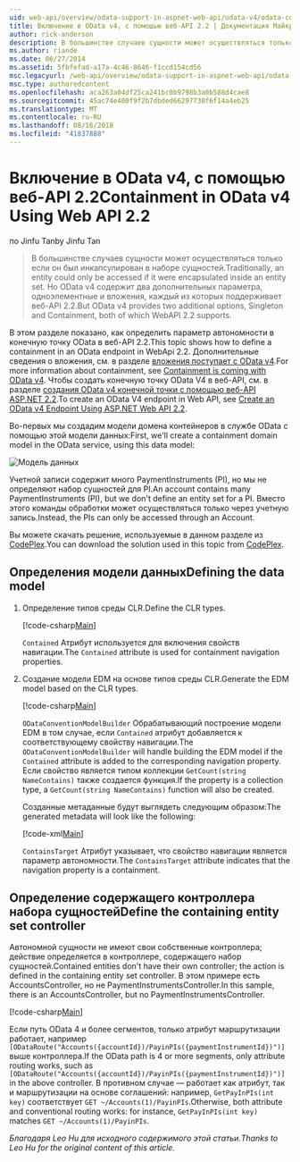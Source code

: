 ```yaml
---
uid: web-api/overview/odata-support-in-aspnet-web-api/odata-v4/odata-containment-in-web-api-22
title: Включение в OData v4, с помощью веб-API 2.2 | Документация Майкрософт
author: rick-anderson
description: В большинстве случаев сущности может осуществляться только если он был инкапсулирован в наборе сущностей. Но OData v4 содержит два дополнительных параметра, одноэлементные и Con...
ms.author: riande
ms.date: 06/27/2014
ms.assetid: 5fbfefad-a17a-4c46-8646-f1ccd154cd56
msc.legacyurl: /web-api/overview/odata-support-in-aspnet-web-api/odata-v4/odata-containment-in-web-api-22
msc.type: authoredcontent
ms.openlocfilehash: aca263a04df25ca241bc0b9798b3a0b588d4cae8
ms.sourcegitcommit: 45ac74e400f9f2b7dbded66297730f6f14a4eb25
ms.translationtype: MT
ms.contentlocale: ru-RU
ms.lasthandoff: 08/16/2018
ms.locfileid: "41837888"
---
```

<a name="containment-in-odata-v4-using-web-api-22"></a><span data-ttu-id="14bb7-104">Включение в OData v4, с помощью веб-API 2.2</span><span class="sxs-lookup"><span data-stu-id="14bb7-104">Containment in OData v4 Using Web API 2.2</span></span>
====================
<span data-ttu-id="14bb7-105">по Jinfu Tan</span><span class="sxs-lookup"><span data-stu-id="14bb7-105">by Jinfu Tan</span></span>

> <span data-ttu-id="14bb7-106">В большинстве случаев сущности может осуществляться только если он был инкапсулирован в наборе сущностей.</span><span class="sxs-lookup"><span data-stu-id="14bb7-106">Traditionally, an entity could only be accessed if it were encapsulated inside an entity set.</span></span> <span data-ttu-id="14bb7-107">Но OData v4 содержит два дополнительных параметра, одноэлементные и вложения, каждый из которых поддерживает веб-API 2.2.</span><span class="sxs-lookup"><span data-stu-id="14bb7-107">But OData v4 provides two additional options, Singleton and Containment, both of which WebAPI 2.2 supports.</span></span>


<span data-ttu-id="14bb7-108">В этом разделе показано, как определить параметр автономности в конечную точку OData в веб-API 2.2.</span><span class="sxs-lookup"><span data-stu-id="14bb7-108">This topic shows how to define a containment in an OData endpoint in WebApi 2.2.</span></span> <span data-ttu-id="14bb7-109">Дополнительные сведения о вложения, см. в разделе [вложения поступает с OData v4](https://blogs.msdn.com/b/odatateam/archive/2014/03/13/containment-is-coming-with-odata-v4.aspx).</span><span class="sxs-lookup"><span data-stu-id="14bb7-109">For more information about containment, see [Containment is coming with OData v4](https://blogs.msdn.com/b/odatateam/archive/2014/03/13/containment-is-coming-with-odata-v4.aspx).</span></span> <span data-ttu-id="14bb7-110">Чтобы создать конечную точку OData V4 в веб-API, см. в разделе [создания OData v4 конечной точки с помощью веб-API ASP.NET 2.2](create-an-odata-v4-endpoint.md).</span><span class="sxs-lookup"><span data-stu-id="14bb7-110">To create an OData V4 endpoint in Web API, see [Create an OData v4 Endpoint Using ASP.NET Web API 2.2](create-an-odata-v4-endpoint.md).</span></span>

<span data-ttu-id="14bb7-111">Во-первых мы создадим модели домена контейнеров в службе OData с помощью этой модели данных:</span><span class="sxs-lookup"><span data-stu-id="14bb7-111">First, we'll create a containment domain model in the OData service, using this data model:</span></span>

![Модель данных](odata-containment-in-web-api-22/_static/image1.png)

<span data-ttu-id="14bb7-113">Учетной записи содержит много PaymentInstruments (PI), но мы не определяют набор сущностей для PI.</span><span class="sxs-lookup"><span data-stu-id="14bb7-113">An account contains many PaymentInstruments (PI), but we don't define an entity set for a PI.</span></span> <span data-ttu-id="14bb7-114">Вместо этого команды обработки может осуществляться только через учетную запись.</span><span class="sxs-lookup"><span data-stu-id="14bb7-114">Instead, the PIs can only be accessed through an Account.</span></span>

<span data-ttu-id="14bb7-115">Вы можете скачать решение, используемые в данном разделе из [CodePlex](https://aspnet.codeplex.com/SourceControl/latest#Samples/WebApi/OData/v4/ODataContainmentSample/).</span><span class="sxs-lookup"><span data-stu-id="14bb7-115">You can download the solution used in this topic from [CodePlex](https://aspnet.codeplex.com/SourceControl/latest#Samples/WebApi/OData/v4/ODataContainmentSample/).</span></span>

## <a name="defining-the-data-model"></a><span data-ttu-id="14bb7-116">Определения модели данных</span><span class="sxs-lookup"><span data-stu-id="14bb7-116">Defining the data model</span></span>

1. <span data-ttu-id="14bb7-117">Определение типов среды CLR.</span><span class="sxs-lookup"><span data-stu-id="14bb7-117">Define the CLR types.</span></span>

    [!code-csharp[Main](odata-containment-in-web-api-22/samples/sample1.cs)]

    <span data-ttu-id="14bb7-118">`Contained` Атрибут используется для включения свойств навигации.</span><span class="sxs-lookup"><span data-stu-id="14bb7-118">The `Contained` attribute is used for containment navigation properties.</span></span>
2. <span data-ttu-id="14bb7-119">Создание модели EDM на основе типов среды CLR.</span><span class="sxs-lookup"><span data-stu-id="14bb7-119">Generate the EDM model based on the CLR types.</span></span>

    [!code-csharp[Main](odata-containment-in-web-api-22/samples/sample2.cs)]

    <span data-ttu-id="14bb7-120">`ODataConventionModelBuilder` Обрабатывающий построение модели EDM в том случае, если `Contained` атрибут добавляется к соответствующему свойству навигации.</span><span class="sxs-lookup"><span data-stu-id="14bb7-120">The `ODataConventionModelBuilder` will handle building the EDM model if the `Contained` attribute is added to the corresponding navigation property.</span></span> <span data-ttu-id="14bb7-121">Если свойство является типом коллекции `GetCount(string NameContains)` также создается функция.</span><span class="sxs-lookup"><span data-stu-id="14bb7-121">If the property is a collection type, a `GetCount(string NameContains)` function will also be created.</span></span>

    <span data-ttu-id="14bb7-122">Созданные метаданные будут выглядеть следующим образом:</span><span class="sxs-lookup"><span data-stu-id="14bb7-122">The generated metadata will look like the following:</span></span>

    [!code-xml[Main](odata-containment-in-web-api-22/samples/sample3.xml?highlight=10)]

    <span data-ttu-id="14bb7-123">`ContainsTarget` Атрибут указывает, что свойство навигации является параметр автономности.</span><span class="sxs-lookup"><span data-stu-id="14bb7-123">The `ContainsTarget` attribute indicates that the navigation property is a containment.</span></span>

## <a name="define-the-containing-entity-set-controller"></a><span data-ttu-id="14bb7-124">Определение содержащего контроллера набора сущностей</span><span class="sxs-lookup"><span data-stu-id="14bb7-124">Define the containing entity set controller</span></span>

<span data-ttu-id="14bb7-125">Автономной сущности не имеют свои собственные контроллера; действие определяется в контроллере, содержащего набор сущностей.</span><span class="sxs-lookup"><span data-stu-id="14bb7-125">Contained entities don't have their own controller; the action is defined in the containing entity set controller.</span></span> <span data-ttu-id="14bb7-126">В этом примере есть AccountsController, но не PaymentInstrumentsController.</span><span class="sxs-lookup"><span data-stu-id="14bb7-126">In this sample, there is an AccountsController, but no PaymentInstrumentsController.</span></span>

[!code-csharp[Main](odata-containment-in-web-api-22/samples/sample4.cs)]

<span data-ttu-id="14bb7-127">Если путь OData 4 и более сегментов, только атрибут маршрутизации работает, например `[ODataRoute("Accounts({accountId})/PayinPIs({paymentInstrumentId})")]` выше контроллера.</span><span class="sxs-lookup"><span data-stu-id="14bb7-127">If the OData path is 4 or more segments, only attribute routing works, such as `[ODataRoute("Accounts({accountId})/PayinPIs({paymentInstrumentId})")]` in the above controller.</span></span> <span data-ttu-id="14bb7-128">В противном случае — работает как атрибут, так и маршрутизации на основе соглашений: например, `GetPayInPIs(int key)` соответствует `GET ~/Accounts(1)/PayinPIs`.</span><span class="sxs-lookup"><span data-stu-id="14bb7-128">Otherwise, both attribute and conventional routing works: for instance, `GetPayInPIs(int key)` matches `GET ~/Accounts(1)/PayinPIs`.</span></span>

<span data-ttu-id="14bb7-129">*Благодаря Leo Hu для исходного содержимого этой статьи.*</span><span class="sxs-lookup"><span data-stu-id="14bb7-129">*Thanks to Leo Hu for the original content of this article.*</span></span>
